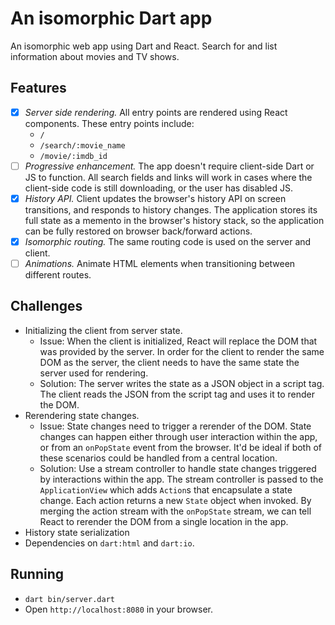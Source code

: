 # An isomorphic Dart app

An isomorphic web app using Dart and React. Search for and list information about movies and TV shows.

## Features

* [x] *Server side rendering.* All entry points are rendered using React components. These entry points include:
  * `/`
  * `/search/:movie_name`
  * `/movie/:imdb_id`
* [ ] *Progressive enhancement.* The app doesn't require client-side Dart or JS to function. All search fields and links will work in cases where the client-side code is still downloading, or the user has disabled JS.
* [x] *History API.* Client updates the browser's history API on screen transitions, and responds to history changes. The application stores its full state as a memento in the browser's history stack, so the application can be fully restored on browser back/forward actions.
* [x] *Isomorphic routing.* The same routing code is used on the server and client.
* [ ] *Animations.* Animate HTML elements when transitioning between different routes.

## Challenges

* Initializing the client from server state.
  * Issue: When the client is initialized, React will replace the DOM that was provided by the server. In order for the client to render the same DOM as the server, the client needs to have the same state the server used for rendering.
  * Solution: The server writes the state as a JSON object in a script tag. The client reads the JSON from the script tag and uses it to render the DOM.
* Rerendering state changes.
  * Issue: State changes need to trigger a rerender of the DOM. State changes can happen either through user interaction within the app, or from an `onPopState` event from the browser. It'd be ideal if both of these scenarios could be handled from a central location.
  * Solution: Use a stream controller to handle state changes triggered by interactions within the app. The stream controller is passed to the `ApplicationView` which adds `Action`s that encapsulate a state change. Each action returns a new `State` object when invoked. By merging the action stream with the `onPopState` stream, we can tell React to rerender the DOM from a single location in the app.
* History state serialization
* Dependencies on `dart:html` and `dart:io`.

## Running

* `dart bin/server.dart`
* Open `http://localhost:8080` in your browser.
